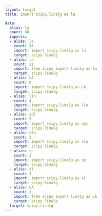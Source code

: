 ```yaml
---
layout: target
title: import scipy.linalg as la

data:
  alias: la
  count: 60
  imports:
  - alias: la
    count: 24
    import: import scipy.linalg as la
    target: scipy.linalg
  - alias: la
    count: 11
    import: from scipy import linalg as la
    target: scipy.linalg
  - alias: LA
    count: 6
    import: import scipy.linalg as LA
    target: scipy.linalg
  - alias: lin
    count: 4
    import: import scipy.linalg as lin
    target: scipy.linalg
  - alias: spl
    count: 3
    import: import scipy.linalg as spl
    target: scipy.linalg
  - alias: sla
    count: 3
    import: import scipy.linalg as sla
    target: scipy.linalg
  - alias: sp
    count: 3
    import: import scipy.linalg as sp
    target: scipy.linalg
  - alias: sl
    count: 3
    import: import scipy.linalg as sl
    target: scipy.linalg
  - alias: LA
    count: 3
    import: from scipy import linalg as LA
    target: scipy.linalg
  target: scipy.linalg
---
```

